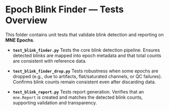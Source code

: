 
# Epoch Blink Finder — Tests Overview

This folder contains unit tests that validate blink detection and reporting on **MNE Epochs**.

* **`test_blink_finder.py`**
  Tests the core blink detection pipeline. Ensures detected blinks are mapped into epoch metadata and that total counts are consistent with reference data.

* **`test_blink_finder_drop.py`**
  Tests robustness when some epochs are dropped (e.g., due to artifacts, flat/saturated channels, or QC failures). Confirms blink counts remain consistent even after discarding data.

* **`test_blink_report.py`**
  Tests report generation. Verifies that an `mne.Report` is created and matches the detected blink counts, supporting validation and transparency.

